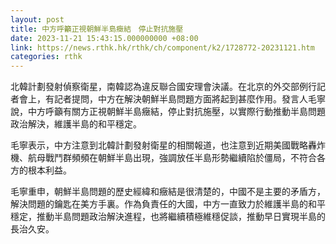 ```yaml
---
layout: post
title: 中方呼籲正視朝鮮半島癥結　停止對抗施壓
date: 2023-11-21 15:43:15.000000000 +08:00
link: https://news.rthk.hk/rthk/ch/component/k2/1728772-20231121.htm
categories: rthk
---
```


北韓計劃發射偵察衛星，南韓認為違反聯合國安理會決議。在北京的外交部例行記者會上，有記者提問，中方在解決朝鮮半島問題方面將起到甚麼作用。發言人毛寧說，中方呼籲有關方正視朝鮮半島癥結，停止對抗施壓，以實際行動推動半島問題政治解決，維護半島的和平穩定。

毛寧表示，中方注意到北韓計劃發射衛星的相關報道，也注意到近期美國戰略轟炸機、航母戰鬥群頻頻在朝鮮半島出現，強調放任半島形勢繼續陷於僵局，不符合各方的根本利益。

毛寧重申，朝鮮半島問題的歷史經緯和癥結是很清楚的，中國不是主要的矛盾方，解決問題的鑰匙在美方手裏。作為負責任的大國，中方一直致力於維護半島的和平穩定，推動半島問題政治解決進程，也將繼續積極維穩促談，推動早日實現半島的長治久安。
